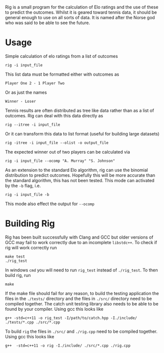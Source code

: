 Rig is a small program for the calculation of Elo ratings and the use of these to predict the outcomes.
Whilst it is geared toward tennis data, it should be general enough to use on all sorts of data.
It is named after the Norse god who was said to be able to see the future.

Usage
===
Simple calculation of elo ratings from a list of outcomes

    rig -i input_file
This list data must be formatted either with outcomes as

    Player One 2 - 1 Player Two
Or as just the names

    Winner - Loser

Tennis results are often distributed as tree like data rather than as a list of outcomes.
Rig can deal with this data directly as

    rig --itree -i input_file
Or it can transform this data to list format (useful for building large datasets)

    rig -itree -i input_file --olist -o output_file

The expected winner out of two players can be calculated via 

    rig -i input_file --ocomp "A. Murray" "S. Johnson"

As an extension to the standard Elo algorithm, rig can use the binomial distribution to predict outcomes.
Hopefully this will be more accurate than the standard algorithm, this has not been tested.
This mode can activated by the `-b` flag, i.e.

	rig -i input_file -b

This mode also effect the output for `--ocomp`

Building Rig
===
Rig has been built successfully with Clang and GCC but older versions of GCC may fail to work correctly due to an incomplete `libstdc++`.
To check if rig will work correctly run

	make test
	./rig_test

In windows `cmd` you will need to run `rig_test` instead of `./rig_test`.
To then build rig, run

	make

If the make file should fail for any reason,
to build the testing application the files in the `./tests/` directory and the files in `./src/` directory need to be compiled together.
The catch unit testing library also needs to be able to be found by your compiler.
Using gcc this looks like

	g++ -std=c++11 -o rig_test -I/path/to/catch.hpp -I./include/ ./tests/*.cpp ./src/*.cpp

To build `rig` the files in `./src/` and `./rig.cpp` need to be compiled together.
Using gcc this looks like

	g++  -std=c++11 -o rig -I./include/ ./src/*.cpp ./rig.cpp
